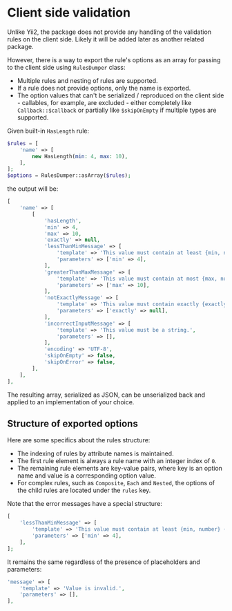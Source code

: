 # Client side validation

Unlike Yii2, the package does not provide any handling of the validation rules on the client side. Likely it will be 
added later as another related package. 

However, there is a way to export the rule's options as an array for passing to the client side using 
`RulesDumper` class:

- Multiple rules and nesting of rules are supported.
- If a rule does not provide options, only the name is exported.
- The option values that can't be serialized / reproduced on the client side - callables, for example, are excluded - 
either completely like `Callback::$callback` or partially like `$skipOnEmpty` if multiple types are supported.

Given built-in `HasLength` rule:

```php
$rules = [  
    'name' => [  
        new HasLength(min: 4, max: 10),  
    ],  
];  
$options = RulesDumper::asArray($rules);
```

the output will be:

```php
[  
    'name' => [  
        [  
            'hasLength',  
            'min' => 4,  
            'max' => 10,  
            'exactly' => null,  
            'lessThanMinMessage' => [  
                'template' => 'This value must contain at least {min, number} {min, plural, one{character} other{characters}}.',  
                'parameters' => ['min' => 4],  
            ],  
            'greaterThanMaxMessage' => [  
                'template' => 'This value must contain at most {max, number} {max, plural, one{character} other{characters}}.',  
                'parameters' => ['max' => 10],  
            ],  
            'notExactlyMessage' => [  
                'template' => 'This value must contain exactly {exactly, number} {exactly, plural, one{character} other{characters}}.',  
                'parameters' => ['exactly' => null],  
            ],  
            'incorrectInputMessage' => [  
                'template' => 'This value must be a string.',  
                'parameters' => [],  
            ],  
            'encoding' => 'UTF-8',  
            'skipOnEmpty' => false,  
            'skipOnError' => false,  
        ],
    ],  
],
```

The resulting array, serialized as JSON, can be unserialized back and applied to an implementation of your choice.

## Structure of exported options

Here are some specifics about the rules structure:

- The indexing of rules by attribute names is maintained.
- The first rule element is always a rule name with an integer index of `0`.
- The remaining rule elements are key-value pairs, where key is an option name and value is a corresponding option value.
- For complex rules, such as `Composite`, `Each` and `Nested`, the options of the child rules are located under
  the `rules` key.

Note that the error messages have a special structure:

```php
[
    'lessThanMinMessage' => [  
        'template' => 'This value must contain at least {min, number} {min, plural, one{character} other{characters}}.',  
        'parameters' => ['min' => 4],  
    ],
];
```

It remains the same regardless of the presence of placeholders and parameters:

```php
'message' => [
    'template' => 'Value is invalid.',
    'parameters' => [],
],
```
